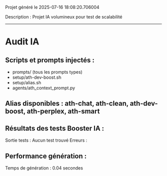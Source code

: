 Projet généré le 2025-07-16 18:08:20.706004

Description : Projet IA volumineux pour test de scalabilité

---
# Audit IA
## Scripts et prompts injectés :
- prompts/ (tous les prompts types)
- setup/ath-dev-boost.sh
- setup/alias.sh
- agents/ath_context_prompt.py

## Alias disponibles : ath-chat, ath-clean, ath-dev-boost, ath-perplex, ath-smart

## Résultats des tests Booster IA :
Sortie tests :
Aucun test trouvé
Erreurs :


## Performance génération :
Temps de génération : 0.04 secondes
